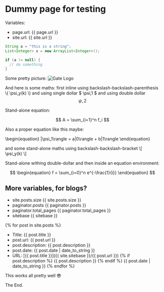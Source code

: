 # Dummy page for testing

Variables:
* page.url: {{ page.url }}
* site.url: {{ site.url }}


```java
String a = "this is a string";
List<Integer> x = new ArrayList<Integer>();

if (a != null) {
  // do something
}
```

Some pretty picture:
![Gate Logo](https://gate.ac.uk/plugins/gau-0.1/images/logo-gate.png)

And here is some maths: first inline using backslash-backslash-parenthesis \\( \psi_y(k) \\) and using single dollar  $ \psi,1 $ and using double dollar $$ \psi,2 $$ 


Stand-alone equation:

$$
A = \sum_{i=1}^n f_i
$$



Also a proper equation like this maybe:

\begin{equation}
   |\psi_1\rangle = a|0\rangle + b|1\rangle
\end{equation}

and some stand-alone maths using backslash-backslash-bracket  \\[ \psi_y(k) \\]

Stand-alone withing double-dollar and then inside an equation environment:

$$
\begin{equation}
  f = \sum_{i=0}^n e^{-\frac{1}{i}}
\end{equation}
$$

## More variables, for blogs?

* site.posts.size {{ site.posts.size }}
* paginator.posts {{ paginator.posts }}
* paginator.total_pages {{ paginator.total_pages  }}
* sitebase {{ sitebase }}

{% for post in site.posts %}
* Title: {{ post.title }}
* post.url: {{ post.url }}
* post.description: {{ post.description }}
* post.date: {{ post.date | date_to_string }}
* URL: [{{ post.title }}]({{ site.sitebase }}/{{ post.url }})
{% if post.description %}
{{ post.description }}
{% endif %}
{{ post.date | date_to_string }}
{% endfor %} 

This works all pretty well :sunglasses: 

The End.

